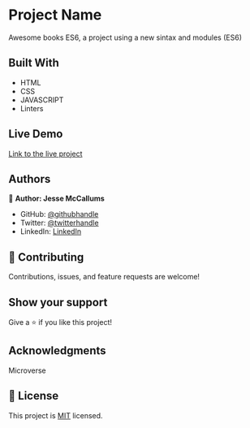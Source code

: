 # Project Name

Awesome books ES6, a project using a new sintax and modules (ES6)


## Built With

- HTML
- CSS
- JAVASCRIPT
- Linters

## Live Demo

[Link to the live project](https://jessemccallums.github.io/awesome-bookses6/)

## Authors

👤 **Author: Jesse McCallums**

- GitHub: [@githubhandle](https://github.com/Jessemccallums)
- Twitter: [@twitterhandle](https://twitter.com/mccallumshope)
- LinkedIn: [LinkedIn](https://www.linkedin.com/in/jesse-mccallums-7225a4237/)

## 🤝 Contributing

Contributions, issues, and feature requests are welcome!

## Show your support

Give a ⭐️ if you like this project!

## Acknowledgments

Microverse

## 📝 License

This project is [MIT](./MIT.md) licensed.
